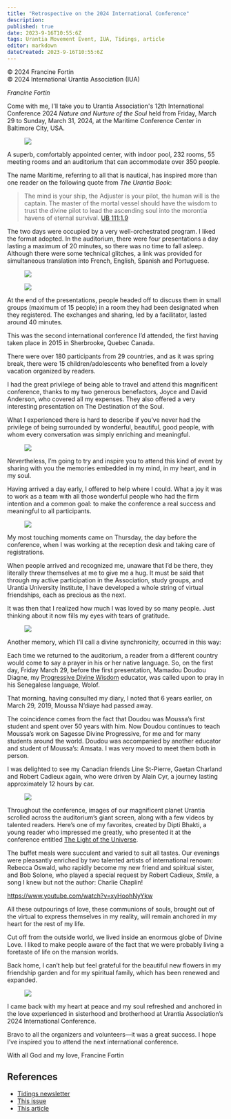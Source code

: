```yaml
---
title: "Retrospective on the 2024 International Conference"
description: 
published: true
date: 2023-9-16T10:55:6Z
tags: Urantia Movement Event, IUA, Tidings, article
editor: markdown
dateCreated: 2023-9-16T10:55:6Z
---
```


<p class="v-card v-sheet theme--light grey lighten-3 px-2">© 2024 Francine Fortin<br>© 2024 International Urantia Association (IUA)</p>

_Francine Fortin_

Come with me, I'll take you to Urantia Association's 12th International Conference 2024 _Nature and Nurture of the Soul_ held from Friday, March 29 to Sunday, March 31, 2024, at the Maritime Conference Center in Baltimore City, USA.

<figure id="Figure_1" class="image urantiapedia">
<img src="/image/article/IUA_Tidings/IMG_7950-706x367.jpg">
</figure>

A superb, comfortably appointed center, with indoor pool, 232 rooms, 55 meeting rooms and an auditorium that can accommodate over 350 people.

The name Maritime, referring to all that is nautical, has inspired more than one reader on the following quote from _The Urantia Book_:

> The mind is your ship, the Adjuster is your pilot, the human will is the captain. The master of the mortal vessel should have the wisdom to trust the divine pilot to lead the ascending soul into the morontia havens of eternal survival. [UB 111:1.9](/en/The_Urantia_Book/111#p1_9)

The two days were occupied by a very well-orchestrated program. I liked the format adopted. In the auditorium, there were four presentations a day lasting a maximum of 20 minutes, so there was no time to fall asleep. Although there were some technical glitches, a link was provided for simultaneous translation into French, English, Spanish and Portuguese.

<figure id="Figure_2" class="image urantiapedia">
<img src="/image/article/IUA_Tidings/Speakers-10-706x420.jpg">
</figure>

<figure id="Figure_3" class="image urantiapedia image-style-align-left">
<img src="/image/article/IUA_Tidings/breakouts-706x432.jpg">
</figure>

At the end of the presentations, people headed off to discuss them in small groups (maximum of 15 people) in a room they had been designated when they registered. The exchanges and sharing, led by a facilitator, lasted around 40 minutes.

This was the second international conference I’d attended, the first having taken place in 2015 in Sherbrooke, Quebec Canada.

There were over 180 participants from 29 countries, and as it was spring break, there were 15 children/adolescents who benefited from a lovely vacation organized by readers.

I had the great privilege of being able to travel and attend this magnificent conference, thanks to my two generous benefactors, Joyce and David Anderson, who covered all my expenses. They also offered a very interesting presentation on The Destination of the Soul.

What I experienced there is hard to describe if you’ve never had the privilege of being surrounded by wonderful, beautiful, good people, with whom every conversation was simply enriching and meaningful.
<br style="clear:both;"/>

<figure id="Figure_4" class="image urantiapedia">
<img src="/image/article/IUA_Tidings/dialogues-1-706x452.jpg">
</figure>

Nevertheless, I’m going to try and inspire you to attend this kind of event by sharing with you the memories embedded in my mind, in my heart, and in my soul.

Having arrived a day early, I offered to help where I could. What a joy it was to work as a team with all those wonderful people who had the firm intention and a common goal: to make the conference a real success and meaningful to all participants.

<figure id="Figure_5" class="image urantiapedia">
<img src="/image/article/IUA_Tidings/The-crew-706x349.jpg">
</figure>

My most touching moments came on Thursday, the day before the conference, when I was working at the reception desk and taking care of registrations.

When people arrived and recognized me, unaware that I’d be there, they literally threw themselves at me to give me a hug. It must be said that through my active participation in the Association, study groups, and Urantia University Institute, I have developed a whole string of virtual friendships, each as precious as the next.

It was then that I realized how much I was loved by so many people. Just thinking about it now fills my eyes with tears of gratitude.

<figure id="Figure_6" class="image urantiapedia">
<img src="/image/article/IUA_Tidings/HULA-Baltimore-706x354.jpg">
</figure>

Another memory, which I’ll call a divine synchronicity, occurred in this way:

Each time we returned to the auditorium, a reader from a different country would come to say a prayer in his or her native language. So, on the first day, Friday March 29, before the first presentation, Mamadou Doudou Diagne, my [Progressive Divine Wisdom](https://urantia-association.org/progressive-divine-wisdom/) educator, was called upon to pray in his Senegalese language, Wolof.

That morning, having consulted my diary, I noted that 6 years earlier, on March 29, 2019, Moussa N’diaye had passed away.

The coincidence comes from the fact that Doudou was Moussa’s first student and spent over 50 years with him. Now Doudou continues to teach Moussa’s work on Sagesse Divine Progressive, for me and for many students around the world. Doudou was accompanied by another educator and student of Moussa’s: Amsata. I was very moved to meet them both in person.

I was delighted to see my Canadian friends Line St-Pierre, Gaetan Charland and Robert Cadieux again, who were driven by Alain Cyr, a journey lasting approximately 12 hours by car.

<figure id="Figure_7" class="image urantiapedia image-style-align-left">
<img src="/image/article/IUA_Tidings/Dipti-Bhakti-1-150x150.jpg">
</figure>

Throughout the conference, images of our magnificent planet Urantia scrolled across the auditorium’s giant screen, along with a few videos by talented readers. Here’s one of my favorites, created by Dipti Bhakti, a young reader who impressed me greatly, who presented it at the conference entitled [The Light of the Universe](https://www.youtube.com/watch?v=dX-eh5jHgrs).

The buffet meals were succulent and varied to suit all tastes. Our evenings were pleasantly enriched by two talented artists of international renown: Rebecca Oswald, who rapidly become my new friend and spiritual sister, and Bob Solone, who played a special request by Robert Cadieux, _Smile_, a song I knew but not the author: Charlie Chaplin!
<br style="clear:both;"/>

https://www.youtube.com/watch?v=xyHoohNyYkw

All these outpourings of love, these communions of souls, brought out of the virtual to express themselves in my reality, will remain anchored in my heart for the rest of my life.

Cut off from the outside world, we lived inside an enormous globe of Divine Love. I liked to make people aware of the fact that we were probably living a foretaste of life on the mansion worlds.

Back home, I can’t help but feel grateful for the beautiful new flowers in my friendship garden and for my spiritual family, which has been renewed and expanded.

<figure id="Figure_8" class="image urantiapedia">
<img src="/image/article/IUA_Tidings/Music-and-prayers-706x305.jpg">
</figure>

I came back with my heart at peace and my soul refreshed and anchored in the love experienced in sisterhood and brotherhood at Urantia Association’s 2024 International Conference.

Bravo to all the organizers and volunteers—it was a great success. I hope I’ve inspired you to attend the next international conference.

With all God and my love,
Francine Fortin

## References

- [Tidings newsletter](https://urantia-association.org/about-tidings-newsletter/)
- [This issue](https://urantia-association.org/newsletter/tidings-june-2024/)
- [This article](https://urantia-association.org/retrospective-on-the-2024-international-conference)